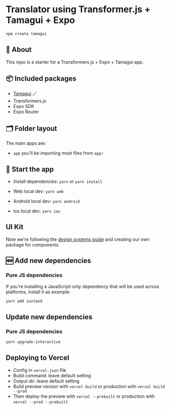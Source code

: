 # Translator using Transformer.js + Tamagui + Expo

```sh
npm create tamagui
```

## 🔦 About

This repo is a starter for a Transformers.js + Expo + Tamagui app.

## 📦 Included packages

- [Tamagui](https://tamagui.dev) 🪄
- Transformers.js
- Expo SDK
- Expo Router

## 🗂 Folder layout

The main apps are:

- `app` you'll be importing most files from `app/`

## 🏁 Start the app

- Install dependencies: `yarn` or `yarn install`

- Web local dev: `yarn web`

- Android local dev: `yarn android`

- Ios local dev: `yarn ios`

## UI Kit

Note we're following the [design systems guide](https://tamagui.dev/docs/guides/design-systems) and creating our own package for components.

## 🆕 Add new dependencies

### Pure JS dependencies

If you're installing a JavaScript-only dependency that will be used across platforms, install it as example:

```sh
yarn add zustand
```

## Update new dependencies

### Pure JS dependencies

```sh
yarn upgrade-interactive
```

## Deploying to Vercel

- Config in `vercel.json` file
- Build command: leave default setting
- Output dir: leave default setting
- Build preview version with `vercel build` or production with `vercel build --prod`
- Then deploy the preview with `vercel --prebuilt` or production with `vercel --prod --prebuilt`
